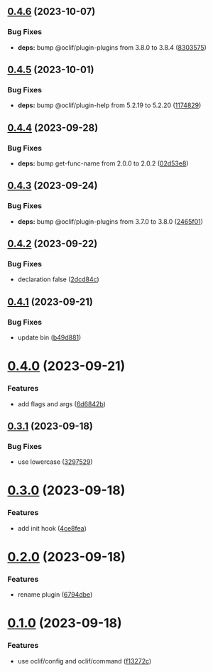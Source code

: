 ## [0.4.6](https://github.com/oclif/plugin-test-pre-core/compare/0.4.5...0.4.6) (2023-10-07)


### Bug Fixes

* **deps:** bump @oclif/plugin-plugins from 3.8.0 to 3.8.4 ([8303575](https://github.com/oclif/plugin-test-pre-core/commit/8303575a9605a67d361507755e16d5118c85bb45))



## [0.4.5](https://github.com/oclif/plugin-test-pre-core/compare/0.4.4...0.4.5) (2023-10-01)


### Bug Fixes

* **deps:** bump @oclif/plugin-help from 5.2.19 to 5.2.20 ([1174829](https://github.com/oclif/plugin-test-pre-core/commit/1174829aa3484ecb2348cd4ab5c013962d4f871e))



## [0.4.4](https://github.com/oclif/plugin-test-pre-core/compare/0.4.3...0.4.4) (2023-09-28)


### Bug Fixes

* **deps:** bump get-func-name from 2.0.0 to 2.0.2 ([02d53e8](https://github.com/oclif/plugin-test-pre-core/commit/02d53e8af3aa252447a3e4d62ea103ee11869f1a))



## [0.4.3](https://github.com/oclif/plugin-test-pre-core/compare/0.4.2...0.4.3) (2023-09-24)


### Bug Fixes

* **deps:** bump @oclif/plugin-plugins from 3.7.0 to 3.8.0 ([2465f01](https://github.com/oclif/plugin-test-pre-core/commit/2465f0169d26cae27c06090409dec12cfe5df651))



## [0.4.2](https://github.com/oclif/plugin-test-pre-core/compare/0.4.1...0.4.2) (2023-09-22)


### Bug Fixes

* declaration false ([2dcd84c](https://github.com/oclif/plugin-test-pre-core/commit/2dcd84c3cb6bacf454316d5aa36b03fa354f21ac))



## [0.4.1](https://github.com/oclif/plugin-test-pre-core/compare/0.4.0...0.4.1) (2023-09-21)


### Bug Fixes

* update bin ([b49d881](https://github.com/oclif/plugin-test-pre-core/commit/b49d881d1d489b2cfc8b9c274a2dab3f161b5dde))



# [0.4.0](https://github.com/oclif/plugin-test-pre-core/compare/0.3.1...0.4.0) (2023-09-21)


### Features

* add flags and args ([6d6842b](https://github.com/oclif/plugin-test-pre-core/commit/6d6842b3280458e4f8c766b0ffd7fcb0178f728b))



## [0.3.1](https://github.com/oclif/plugin-test-pre-core/compare/0.3.0...0.3.1) (2023-09-18)


### Bug Fixes

* use lowercase ([3297529](https://github.com/oclif/plugin-test-pre-core/commit/329752939286716dcf7452f57e74e4f1a89ad635))



# [0.3.0](https://github.com/oclif/plugin-test-pre-core/compare/0.2.0...0.3.0) (2023-09-18)


### Features

* add init hook ([4ce8fea](https://github.com/oclif/plugin-test-pre-core/commit/4ce8feacf28a4cb6f3fbba63c48ff8e10405dd7d))



# [0.2.0](https://github.com/oclif/plugin-test-pre-core/compare/0.1.0...0.2.0) (2023-09-18)


### Features

* rename plugin ([6794dbe](https://github.com/oclif/plugin-test-pre-core/commit/6794dbe1b111e4ba27cfffbbb0bb7b2cf76351d8))



# [0.1.0](https://github.com/oclif/plugin-test-pre-core/compare/f13272cf9c187aafadaa11f657a14abc318b8317...0.1.0) (2023-09-18)


### Features

* use oclif/config and oclif/command ([f13272c](https://github.com/oclif/plugin-test-pre-core/commit/f13272cf9c187aafadaa11f657a14abc318b8317))



